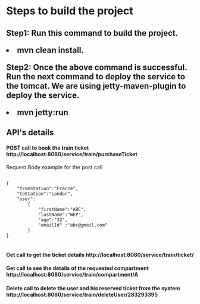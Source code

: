 
<h1> Steps to build the project</h1>
<h2><p>Step1: Run this command to build the project.</p>
<li>mvn clean install.</li>
<p> Step2: Once the above command is successful. Run the next command to deploy the service to the tomcat. We are using jetty-maven-plugin to deploy the service.
<li>mvn jetty:run</li>
</h2>

<H2>API's details</h2>

<h4>POST call to book the train ticket
http://localhost:8080/service/train/purchaseTicket
</h4>
Request Body example for the post call
<pre>
<code>
{
    "fromStation":"France",
    "toStation":"London",
    "user":
        {
            "firstName":"ABC",
            "lastName":"WEP",
            "age":"32",
            "emailId" :"abc@gmail.com"
        }
}
</code>
</pre>

<h4>Get call to get the ticket details
http://localhost:8080/service/train/ticket/
</h4>

<h4>Get call to see the details of the requested compartment
http://localhost:8080/service/train/compartment/A
</h4>

<h4>Delete call to delete the user and his reserved ticket from the system
http://localhost:8080/service/train/deleteUser/283293395
</h4>
